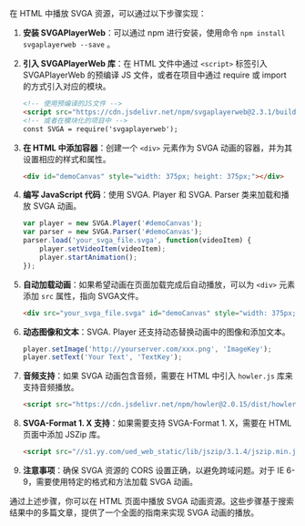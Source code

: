 在 HTML 中播放 SVGA 资源，可以通过以下步骤实现：

1. **安装 SVGAPlayerWeb**：可以通过 npm 进行安装，使用命令 `npm install svgaplayerweb --save` 。

2. **引入 SVGAPlayerWeb 库**：在 HTML 文件中通过 `<script>` 标签引入 SVGAPlayerWeb 的预编译 JS 文件，或者在项目中通过 require 或 import 的方式引入对应的模块。

    ```html
    <!-- 使用预编译的JS文件 -->
    <script src="https://cdn.jsdelivr.net/npm/svgaplayerweb@2.3.1/build/svga.min.js"></script>
    <!-- 或者在模块化的项目中 -->
    const SVGA = require('svgaplayerweb');
    ```

3. **在 HTML 中添加容器**：创建一个 `<div>` 元素作为 SVGA 动画的容器，并为其设置相应的样式和属性。

    ```html
    <div id="demoCanvas" style="width: 375px; height: 375px;"></div>
    ```

4. **编写 JavaScript 代码**：使用 SVGA. Player 和 SVGA. Parser 类来加载和播放 SVGA 动画。

    ```javascript
    var player = new SVGA.Player('#demoCanvas');
    var parser = new SVGA.Parser('#demoCanvas');
    parser.load('your_svga_file.svga', function(videoItem) {
        player.setVideoItem(videoItem);
        player.startAnimation();
    });
    ```

5. **自动加载动画**：如果希望动画在页面加载完成后自动播放，可以为 `<div>` 元素添加 `src` 属性，指向 SVGA文件。

    ```html
    <div src="your_svga_file.svga" id="demoCanvas" style="width: 375px; height: 375px;"></div>
    ```

6. **动态图像和文本**：SVGA. Player 还支持动态替换动画中的图像和添加文本。

    ```javascript
    player.setImage('http://yourserver.com/xxx.png', 'ImageKey');
    player.setText('Your Text', 'TextKey');
    ```

7. **音频支持**：如果 SVGA 动画包含音频，需要在 HTML 中引入 `howler.js` 库来支持音频播放。

    ```html
    <script src="https://cdn.jsdelivr.net/npm/howler@2.0.15/dist/howler.core.min.js"></script>
    ```

8. **SVGA-Format 1. X 支持**：如果需要支持 SVGA-Format 1. X，需要在 HTML 页面中添加 JSZip 库。

    ```html
    <script src="//s1.yy.com/ued_web_static/lib/jszip/3.1.4/jszip.min.js" charset="utf-8"></script>
    ```

9. **注意事项**：确保 SVGA 资源的 CORS 设置正确，以避免跨域问题。对于 IE 6-9，需要使用特定的格式和方法加载 SVGA 动画。

通过上述步骤，你可以在 HTML 页面中播放 SVGA 动画资源。这些步骤基于搜索结果中的多篇文章，提供了一个全面的指南来实现 SVGA 动画的播放。